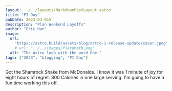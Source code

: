 ```yaml
---
layout: ../../layouts/MarkdownPostLayout.astro
title: "PI Day"
pubDate: 2023-03-015
description: "Plan Weekend Layoffs"
author: "Eric Han"
image:
  url:
    "https://astro.build/assets/blog/astro-1-release-update/cover.jpeg"
    # url: "../../images/PlateMath.png"
  alt: "The Astro logo with the word One."
tags: ["2023", "blogging", "PI Day"]
---
```


Got the Shamrock Shake from McDonalds. I know it was 1 minute of joy for eight hours of regret. 800 Calories in one large serving. I'm going to have a fun time working this off. 
